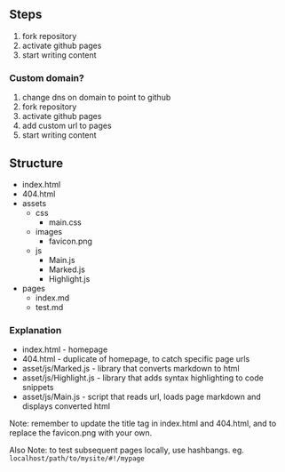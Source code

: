 ## Steps

1. fork repository
2. activate github pages
3. start writing content

### Custom domain?

1. change dns on domain to point to github
2. fork repository
3. activate github pages
4. add custom url to pages
5. start writing content

## Structure
 
 - index.html
 - 404.html
 - assets
     - css
         - main.css
     - images
         - favicon.png
     - js
         - Main.js
         - Marked.js
         - Highlight.js
 - pages
     - index.md
     - test.md

### Explanation

- index.html - homepage
- 404.html - duplicate of homepage, to catch specific page urls
- asset/js/Marked.js - library that converts markdown to html
- asset/js/Highlight.js - library that adds syntax highlighting to code snippets
- asset/js/Main.js - script that reads url, loads page markdown and displays converted html

Note: remember to update the title tag in index.html and 404.html, and to replace the favicon.png with your own.

Also Note: to test subsequent pages locally, use hashbangs. eg. `localhost/path/to/mysite/#!/mypage`